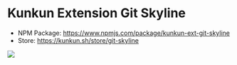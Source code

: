 # Kunkun Extension Git Skyline

- NPM Package: https://www.npmjs.com/package/kunkun-ext-git-skyline
- Store: https://kunkun.sh/store/git-skyline

![](https://i.imgur.com/itYe0pQ.png)